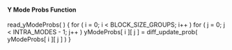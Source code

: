 #### Y Mode Probs Function

<div class="syntax">
read_yModeProbs( ) {
    for ( i = 0; i < BLOCK_SIZE_GROUPS; i++ )
        for ( j = 0; j < INTRA_MODES - 1; j++ )
            yModeProbs[ i ][ j ] = diff_update_prob( yModeProbs[ i ][ j ] )
}
</div>
